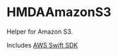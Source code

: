 # HMDAAmazonS3

Helper for Amazon S3.

Includes [AWS Swift SDK](https://github.com/swift-aws/aws-sdk-swift)


